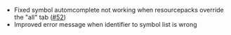 * Fixed symbol automcomplete not working when resourcepacks override the "all" tab ([#52](https://github.com/replaceitem/symbol-chat/issues/52))
* Improved error message when identifier to symbol list is wrong